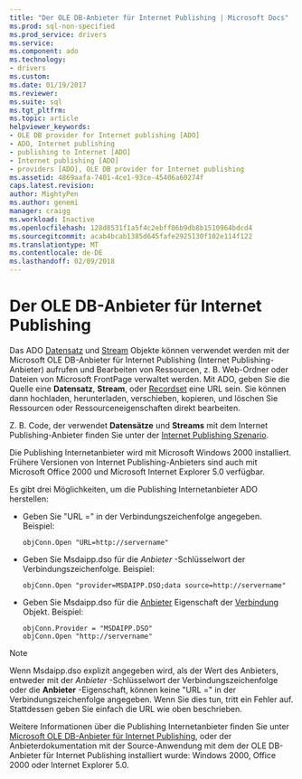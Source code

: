 ```yaml
---
title: "Der OLE DB-Anbieter für Internet Publishing | Microsoft Docs"
ms.prod: sql-non-specified
ms.prod_service: drivers
ms.service: 
ms.component: ado
ms.technology:
- drivers
ms.custom: 
ms.date: 01/19/2017
ms.reviewer: 
ms.suite: sql
ms.tgt_pltfrm: 
ms.topic: article
helpviewer_keywords:
- OLE DB provider for Internet publishing [ADO]
- ADO, Internet publishing
- publishing to Internet [ADO]
- Internet publishing [ADO]
- providers [ADO], OLE DB provider for Internet publishing
ms.assetid: 4869aafa-7401-4ce1-93ce-45406a60274f
caps.latest.revision: 
author: MightyPen
ms.author: genemi
manager: craigg
ms.workload: Inactive
ms.openlocfilehash: 128d8531f1a5f4c2ebff06b9db8b1510964bdcd4
ms.sourcegitcommit: acab4bcab1385d645fafe2925130f102e114f122
ms.translationtype: MT
ms.contentlocale: de-DE
ms.lasthandoff: 02/09/2018
---
```

# <a name="the-ole-db-provider-for-internet-publishing"></a>Der OLE DB-Anbieter für Internet Publishing
Das ADO [Datensatz](../../../ado/reference/ado-api/record-object-ado.md) und [Stream](../../../ado/reference/ado-api/stream-object-ado.md) Objekte können verwendet werden mit der Microsoft OLE DB-Anbieter für Internet Publishing (Internet Publishing-Anbieter) aufrufen und Bearbeiten von Ressourcen, z. B. Web-Ordner oder Dateien von Microsoft FrontPage verwaltet werden. Mit ADO, geben Sie die Quelle eine **Datensatz**, **Stream**, oder [Recordset](../../../ado/reference/ado-api/recordset-object-ado.md) eine URL sein. Sie können dann hochladen, herunterladen, verschieben, kopieren, und löschen Sie Ressourcen oder Ressourceneigenschaften direkt bearbeiten.  
  
 Z. B. Code, der verwendet **Datensätze** und **Streams** mit dem Internet Publishing-Anbieter finden Sie unter der [Internet Publishing Szenario](../../../ado/guide/data/internet-publishing-scenario.md).  
  
 Die Publishing Internetanbieter wird mit Microsoft Windows 2000 installiert. Frühere Versionen von Internet Publishing-Anbieters sind auch mit Microsoft Office 2000 und Microsoft Internet Explorer 5.0 verfügbar.  
  
 Es gibt drei Möglichkeiten, um die Publishing Internetanbieter ADO herstellen:  
  
-   Geben Sie "URL =" in der Verbindungszeichenfolge angegeben. Beispiel:  
  
    ```  
    objConn.Open "URL=http://servername"  
    ```  
  
-   Geben Sie Msdaipp.dso für die *Anbieter* -Schlüsselwort der Verbindungszeichenfolge. Beispiel:  
  
    ```  
    objConn.Open "provider=MSDAIPP.DSO;data source=http://servername"  
    ```  
  
-   Geben Sie Msdaipp.dso für die [Anbieter](../../../ado/reference/ado-api/provider-property-ado.md) Eigenschaft der [Verbindung](../../../ado/reference/ado-api/connection-object-ado.md) Objekt. Beispiel:  
  
    ```  
    objConn.Provider = "MSDAIPP.DSO"  
    objConn.Open "http://servername"  
    ```  
  
> [!NOTE]
>  Wenn Msdaipp.dso explizit angegeben wird, als der Wert des Anbieters, entweder mit der *Anbieter* -Schlüsselwort der Verbindungszeichenfolge oder die **Anbieter** -Eigenschaft, können keine "URL =" in der Verbindungszeichenfolge angegeben. Wenn Sie dies tun, tritt ein Fehler auf. Stattdessen geben Sie einfach die URL wie oben beschrieben.  
  
 Weitere Informationen über die Publishing Internetanbieter finden Sie unter [Microsoft OLE DB-Anbieter für Internet Publishing](../../../ado/guide/appendixes/microsoft-ole-db-provider-for-internet-publishing.md), oder der Anbieterdokumentation mit der Source-Anwendung mit dem der OLE DB-Anbieter für Internet Publishing installiert wurde: Windows 2000, Office 2000 oder Internet Explorer 5.0.
